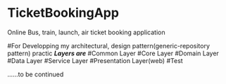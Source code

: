 # TicketBookingApp
Online Bus, train, launch, air ticket booking application

#For Developping my architectural, design pattern(generic-repository pattern) practic                                                         ***Layers are***
#Common Layer #Core Layer #Domain Layer #Data Layer #Service Layer #Presentation Layer(web) #Test

......to be continued


